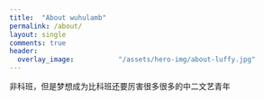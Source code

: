 ```yaml
---
title:  "About wuhulamb"
permalink: /about/
layout: single
comments: true
header:
  overlay_image:           "/assets/hero-img/about-luffy.jpg"
---
```


非科班，但是梦想成为比科班还要厉害很多很多的中二文艺青年


